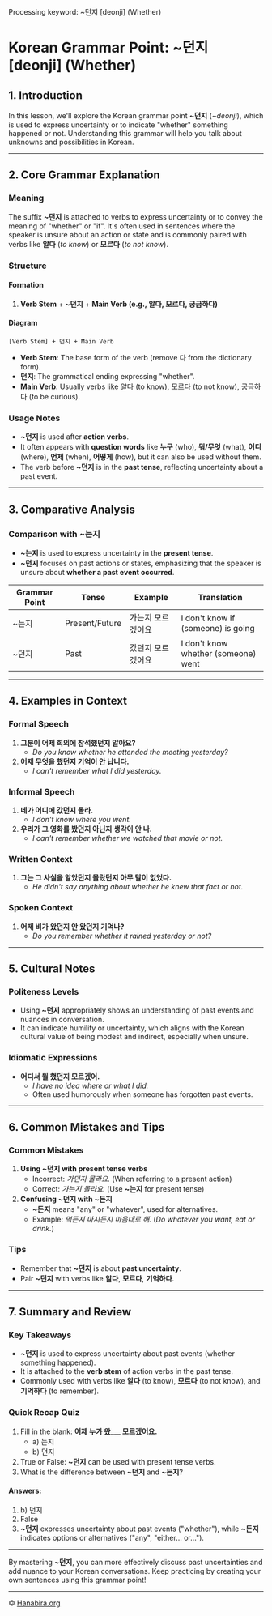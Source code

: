 Processing keyword: ~던지 [deonji] (Whether)
# Korean Grammar Point: ~던지 [deonji] (Whether)

## 1. Introduction
In this lesson, we'll explore the Korean grammar point **~던지** (*~deonji*), which is used to express uncertainty or to indicate "whether" something happened or not. Understanding this grammar will help you talk about unknowns and possibilities in Korean.

---
## 2. Core Grammar Explanation
### Meaning
The suffix **~던지** is attached to verbs to express uncertainty or to convey the meaning of "whether" or "if". It's often used in sentences where the speaker is unsure about an action or state and is commonly paired with verbs like **알다** (*to know*) or **모르다** (*to not know*).
### Structure
#### Formation
1. **Verb Stem** + **~던지** + **Main Verb (e.g., 알다, 모르다, 궁금하다)**
#### Diagram
```
[Verb Stem] + 던지 + Main Verb
```
- **Verb Stem**: The base form of the verb (remove 다 from the dictionary form).
- **던지**: The grammatical ending expressing "whether".
- **Main Verb**: Usually verbs like 알다 (to know), 모르다 (to not know), 궁금하다 (to be curious).
### Usage Notes
- **~던지** is used after **action verbs**.
- It often appears with **question words** like **누구** (who), **뭐/무엇** (what), **어디** (where), **언제** (when), **어떻게** (how), but it can also be used without them.
- The verb before **~던지** is in the **past tense**, reflecting uncertainty about a past event.
---
## 3. Comparative Analysis
### Comparison with **~는지**
- **~는지** is used to express uncertainty in the **present tense**.
- **~던지** focuses on past actions or states, emphasizing that the speaker is unsure about **whether a past event occurred**.

| Grammar Point | Tense       | Example                        | Translation                      |
|---------------|-------------|--------------------------------|----------------------------------|
| ~는지         | Present/Future | 가는지 모르겠어요          | I don't know if (someone) is going |
| ~던지         | Past        | 갔던지 모르겠어요             | I don't know whether (someone) went |

---
## 4. Examples in Context
### Formal Speech
1. **그분이 어제 회의에 참석했던지 알아요?**
   - *Do you know whether he attended the meeting yesterday?*
2. **어제 무엇을 했던지 기억이 안 납니다.**
   - *I can't remember what I did yesterday.*
### Informal Speech
1. **네가 어디에 갔던지 몰라.**
   - *I don't know where you went.*
2. **우리가 그 영화를 봤던지 아닌지 생각이 안 나.**
   - *I can't remember whether we watched that movie or not.*
### Written Context
1. **그는 그 사실을 알았던지 몰랐던지 아무 말이 없었다.**
   - *He didn't say anything about whether he knew that fact or not.*
### Spoken Context
1. **어제 비가 왔던지 안 왔던지 기억나?**
   - *Do you remember whether it rained yesterday or not?*
---
## 5. Cultural Notes
### Politeness Levels
- Using **~던지** appropriately shows an understanding of past events and nuances in conversation.
- It can indicate humility or uncertainty, which aligns with the Korean cultural value of being modest and indirect, especially when unsure.
### Idiomatic Expressions
- **어디서 뭘 했던지 모르겠어.**
  - *I have no idea where or what I did.*
  - Often used humorously when someone has forgotten past events.
---
## 6. Common Mistakes and Tips
### Common Mistakes
1. **Using ~던지 with present tense verbs**
   - Incorrect: *가던지 몰라요.* (When referring to a present action)
   - Correct: *가는지 몰라요.* (Use **~는지** for present tense)
2. **Confusing ~던지 with ~든지**
   - **~든지** means "any" or "whatever", used for alternatives.
   - Example: *먹든지 마시든지 마음대로 해.* (*Do whatever you want, eat or drink.*)
### Tips
- Remember that **~던지** is about **past uncertainty**.
- Pair **~던지** with verbs like **알다**, **모르다**, **기억하다**.
---
## 7. Summary and Review
### Key Takeaways
- **~던지** is used to express uncertainty about past events (whether something happened).
- It is attached to the **verb stem** of action verbs in the past tense.
- Commonly used with verbs like **알다** (to know), **모르다** (to not know), and **기억하다** (to remember).
### Quick Recap Quiz
1. Fill in the blank: **어제 누가 왔___ 모르겠어요.**
   - a) 는지
   - b) 던지
2. True or False: **~던지** can be used with present tense verbs.
3. What is the difference between **~던지** and **~든지**?
#### Answers:
1. b) 던지
2. False
3. **~던지** expresses uncertainty about past events ("whether"), while **~든지** indicates options or alternatives ("any", "either... or...").
---
By mastering **~던지**, you can more effectively discuss past uncertainties and add nuance to your Korean conversations. Keep practicing by creating your own sentences using this grammar point!

---
© [Hanabira.org](https://hanabira.org)
